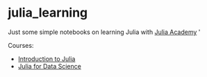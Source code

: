 # julia_learning
Just some simple notebooks on learning Julia with [Julia Academy](https://juliaacademy.com/)   '

Courses:  
* [Introduction to Julia](https://juliaacademy.com/p/intro-to-julia)
* [Julia for Data Science](https://juliaacademy.com/p/julia-for-data-science)
